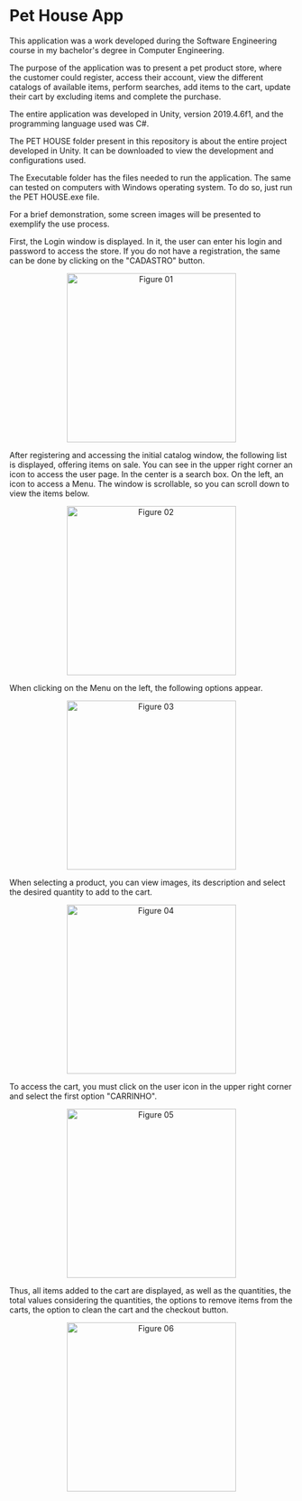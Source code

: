 # Pet House App

This application was a work developed during the Software Engineering course in my bachelor's degree in Computer Engineering.

The purpose of the application was to present a pet product store, where the customer could register, access their account, view the different catalogs of available items, perform searches, add items to the cart, update their cart by excluding items and complete the purchase.

The entire application was developed in Unity, version 2019.4.6f1, and the programming language used was C#.

The PET HOUSE folder present in this repository is about the entire project developed in Unity. It can be downloaded to view the development and configurations used.

The Executable folder has the files needed to run the application. The same can tested on computers with Windows operating system. To do so, just run the PET HOUSE.exe file.

For a brief demonstration, some screen images will be presented to exemplify the use process.

First, the Login window is displayed. In it, the user can enter his login and password to access the store. If you do not have a registration, the same can be done by clicking on the "CADASTRO" button.

<p align="center">
<img width="300" src="/Figures/01.png" alt="Figure 01">
</p>

After registering and accessing the initial catalog window, the following list is displayed, offering items on sale. You can see in the upper right corner an icon to access the user page. In the center is a search box. On the left, an icon to access a Menu. The window is scrollable, so you can scroll down to view the items below.

<p align="center">
<img width="300" src="/Figures/02.png" alt="Figure 02">
</p>

When clicking on the Menu on the left, the following options appear.

<p align="center">
<img width="300" src="/Figures/03.png" alt="Figure 03">
</p>

When selecting a product, you can view images, its description and select the desired quantity to add to the cart.

<p align="center">
<img width="300" src="/Figures/04.png" alt="Figure 04">
</p>

To access the cart, you must click on the user icon in the upper right corner and select the first option "CARRINHO".

<p align="center">
<img width="300" src="/Figures/05.png" alt="Figure 05">
</p>

Thus, all items added to the cart are displayed, as well as the quantities, the total values ​​considering the quantities, the options to remove items from the carts, the option to clean the cart and the checkout button.

<p align="center">
<img width="300" src="/Figures/06.png" alt="Figure 06">
</p>
